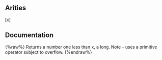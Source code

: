 ## Arities
[x]

## Documentation
{%raw%}
Returns a number one less than x, a long.
  Note - uses a primitive operator subject to overflow.
{%endraw%}
